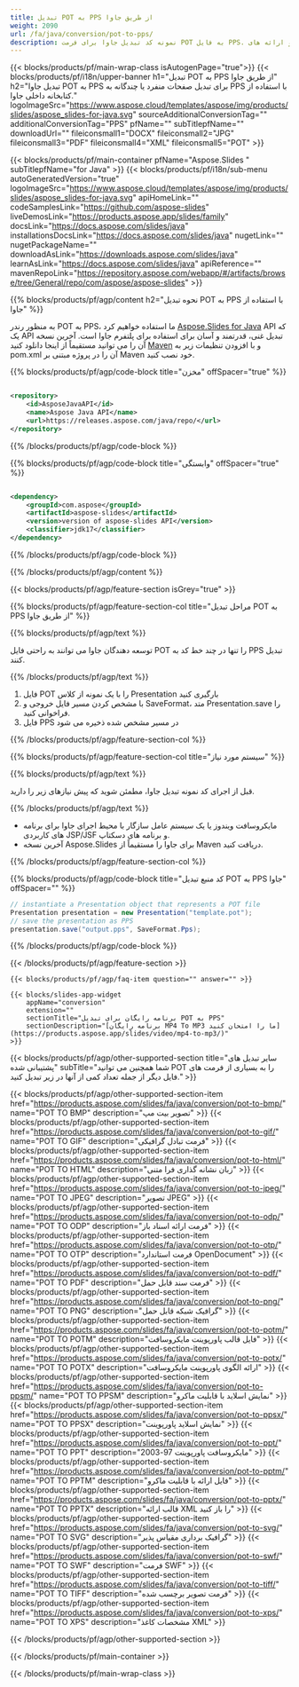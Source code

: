 ```yaml
---
title: تبدیل POT به PPS از طریق جاوا
weight: 2090
url: /fa/java/conversion/pot-to-pps/ 
description: نمونه کد تبدیل جاوا برای فرمت POT به فایل PPS. از این کد مثال برای صدور پاورپوینت و ارائه های OpenOffice به PPS در هر برنامه مبتنی بر وب یا دسکتاپ جاوا استفاده کنید.
---
```


{{< blocks/products/pf/main-wrap-class isAutogenPage="true">}}
{{< blocks/products/pf/i18n/upper-banner h1="تبدیل POT به PPS از طریق جاوا" h2="تبدیل جاوا POT به PPS برای تبدیل صفحات منفرد یا چندگانه به PPS با استفاده از کتابخانه داخلی جاوا." logoImageSrc="https://www.aspose.cloud/templates/aspose/img/products/slides/aspose_slides-for-java.svg" sourceAdditionalConversionTag="" additionalConversionTag="PPS" pfName="" subTitlepfName="" downloadUrl="" fileiconsmall1="DOCX" fileiconsmall2="JPG" fileiconsmall3="PDF" fileiconsmall4="XML" fileiconsmall5="POT" >}}

{{< blocks/products/pf/main-container pfName="Aspose.Slides " subTitlepfName="for Java" >}}
{{< blocks/products/pf/i18n/sub-menu autoGeneratedVersion="true" logoImageSrc="https://www.aspose.cloud/templates/aspose/img/products/slides/aspose_slides-for-java.svg" apiHomeLink="" codeSamplesLink="https://github.com/aspose-slides" liveDemosLink="https://products.aspose.app/slides/family" docsLink="https://docs.aspose.com/slides/java" installationsDocsLink="https://docs.aspose.com/slides/java" nugetLink="" nugetPackageName="" downloadAsLink="https://downloads.aspose.com/slides/java" learnAsLink="https://docs.aspose.com/slides/java" apiReference="" mavenRepoLink="https://repository.aspose.com/webapp/#/artifacts/browse/tree/General/repo/com/aspose/aspose-slides" >}}

{{% blocks/products/pf/agp/content h2="نحوه تبدیل POT به PPS با استفاده از جاوا" %}}

 به منظور رندر POT به PPS، ما استفاده خواهیم کرد
 [Aspose.Slides for Java](https://products.aspose.com/slides/fa/java)
 API که یک API تبدیل غنی، قدرتمند و آسان برای استفاده برای پلتفرم جاوا است. آخرین نسخه آن را می توانید مستقیماً از اینجا دانلود کنید
 [Maven](https://repository.aspose.com/webapp/#/artifacts/browse/tree/General/repo/com/aspose/aspose-slides)
 و با افزودن تنظیمات زیر به pom.xml آن را در پروژه مبتنی بر Maven خود نصب کنید.

{{% blocks/products/pf/agp/code-block title="مخزن" offSpacer="true" %}}

```xml

<repository>
    <id>AsposeJavaAPI</id>
    <name>Aspose Java API</name>
    <url>https://releases.aspose.com/java/repo/</url>
</repository>

```

{{% /blocks/products/pf/agp/code-block %}}

{{% blocks/products/pf/agp/code-block title="وابستگی" offSpacer="true" %}}

```xml

<dependency>
    <groupId>com.aspose</groupId>
    <artifactId>aspose-slides</artifactId>
    <version>version of aspose-slides API</version>
    <classifier>jdk17</classifier>
</dependency>
```

{{% /blocks/products/pf/agp/code-block %}}

{{% /blocks/products/pf/agp/content %}}

{{< blocks/products/pf/agp/feature-section isGrey="true" >}}

{{% blocks/products/pf/agp/feature-section-col title="مراحل تبدیل POT به PPS از طریق جاوا" %}}

{{% blocks/products/pf/agp/text %}}

 توسعه دهندگان جاوا می توانند به راحتی فایل POT را تنها در چند خط کد به PPS تبدیل کنند.

{{% /blocks/products/pf/agp/text %}}

1. فایل POT را با یک نمونه از کلاس Presentation بارگیری کنید
1. با مشخص کردن مسیر فایل خروجی و SaveFormat، متد Presentation.save را فراخوانی کنید.
1. فایل PPS در مسیر مشخص شده ذخیره می شود

{{% /blocks/products/pf/agp/feature-section-col %}}

{{% blocks/products/pf/agp/feature-section-col title="سیستم مورد نیاز" %}}

{{% blocks/products/pf/agp/text %}}

 قبل از اجرای کد نمونه تبدیل جاوا، مطمئن شوید که پیش نیازهای زیر را دارید.

{{% /blocks/products/pf/agp/text %}}

- مایکروسافت ویندوز یا یک سیستم عامل سازگار با محیط اجرای جاوا برای برنامه های کاربردی JSP/JSF و برنامه های دسکتاپ.
- آخرین نسخه Aspose.Slides برای جاوا را مستقیماً از Maven دریافت کنید.

{{% /blocks/products/pf/agp/feature-section-col %}}

{{% blocks/products/pf/agp/code-block title="کد منبع تبدیل POT به PPS جاوا" offSpacer="" %}}

```cs
// instantiate a Presentation object that represents a POT file
Presentation presentation = new Presentation("template.pot");
// save the presentation as PPS
presentation.save("output.pps", SaveFormat.Pps);   

```

{{% /blocks/products/pf/agp/code-block %}}

{{< /blocks/products/pf/agp/feature-section >}}

    {{< blocks/products/pf/agp/faq-item question="" answer="" >}}
 

<!-- aboutfile Starts -->

<!-- aboutfile Ends -->

    {{< blocks/slides-app-widget 
        appName="conversion"
        extension=""
        sectionTitle="برنامه رایگان برای تبدیل POT به PPS" 
        sectionDescription="[برنامه رایگان MP4 To MP3 ما را امتحان کنید](https://products.aspose.app/slides/video/mp4-to-mp3/)" 
    >}}
    
{{< blocks/products/pf/agp/other-supported-section title="سایر تبدیل های پشتیبانی شده" subTitle="شما همچنین می توانید POT را به بسیاری از فرمت های فایل دیگر از جمله تعداد کمی از آنها در زیر تبدیل کنید." >}}

{{< blocks/products/pf/agp/other-supported-section-item href="https://products.aspose.com/slides/fa/java/conversion/pot-to-bmp/" name="POT TO BMP" description="تصویر بیت مپ" >}}
{{< blocks/products/pf/agp/other-supported-section-item href="https://products.aspose.com/slides/fa/java/conversion/pot-to-gif/" name="POT TO GIF" description="فرمت تبادل گرافیکی" >}}
{{< blocks/products/pf/agp/other-supported-section-item href="https://products.aspose.com/slides/fa/java/conversion/pot-to-html/" name="POT TO HTML" description="زبان نشانه گذاری فرا متنی" >}}
{{< blocks/products/pf/agp/other-supported-section-item href="https://products.aspose.com/slides/fa/java/conversion/pot-to-jpeg/" name="POT TO JPEG" description="تصویر JPEG" >}}
{{< blocks/products/pf/agp/other-supported-section-item href="https://products.aspose.com/slides/fa/java/conversion/pot-to-odp/" name="POT TO ODP" description="فرمت ارائه اسناد باز" >}}
{{< blocks/products/pf/agp/other-supported-section-item href="https://products.aspose.com/slides/fa/java/conversion/pot-to-otp/" name="POT TO OTP" description="فرمت استاندارد OpenDocument" >}}
{{< blocks/products/pf/agp/other-supported-section-item href="https://products.aspose.com/slides/fa/java/conversion/pot-to-pdf/" name="POT TO PDF" description="فرمت سند قابل حمل" >}}
{{< blocks/products/pf/agp/other-supported-section-item href="https://products.aspose.com/slides/fa/java/conversion/pot-to-png/" name="POT TO PNG" description="گرافیک شبکه قابل حمل" >}}
{{< blocks/products/pf/agp/other-supported-section-item href="https://products.aspose.com/slides/fa/java/conversion/pot-to-potm/" name="POT TO POTM" description="فایل قالب پاورپوینت مایکروسافت" >}}
{{< blocks/products/pf/agp/other-supported-section-item href="https://products.aspose.com/slides/fa/java/conversion/pot-to-potx/" name="POT TO POTX" description="ارائه الگوی پاورپوینت مایکروسافت" >}}
{{< blocks/products/pf/agp/other-supported-section-item href="https://products.aspose.com/slides/fa/java/conversion/pot-to-ppsm/" name="POT TO PPSM" description="نمایش اسلاید با قابلیت ماکرو" >}}
{{< blocks/products/pf/agp/other-supported-section-item href="https://products.aspose.com/slides/fa/java/conversion/pot-to-ppsx/" name="POT TO PPSX" description="نمایش اسلاید پاورپوینت" >}}
{{< blocks/products/pf/agp/other-supported-section-item href="https://products.aspose.com/slides/fa/java/conversion/pot-to-ppt/" name="POT TO PPT" description="مایکروسافت پاورپوینت 97-2003" >}}
{{< blocks/products/pf/agp/other-supported-section-item href="https://products.aspose.com/slides/fa/java/conversion/pot-to-pptm/" name="POT TO PPTM" description="فایل ارائه با قابلیت ماکرو" >}}
{{< blocks/products/pf/agp/other-supported-section-item href="https://products.aspose.com/slides/fa/java/conversion/pot-to-pptx/" name="POT TO PPTX" description="قالب ارائه XML را باز کنید" >}}
{{< blocks/products/pf/agp/other-supported-section-item href="https://products.aspose.com/slides/fa/java/conversion/pot-to-svg/" name="POT TO SVG" description="گرافیک برداری مقیاس پذیر" >}}
{{< blocks/products/pf/agp/other-supported-section-item href="https://products.aspose.com/slides/fa/java/conversion/pot-to-swf/" name="POT TO SWF" description="فرمت SWF" >}}
{{< blocks/products/pf/agp/other-supported-section-item href="https://products.aspose.com/slides/fa/java/conversion/pot-to-tiff/" name="POT TO TIFF" description="فرمت تصویر برچسب شده" >}}
{{< blocks/products/pf/agp/other-supported-section-item href="https://products.aspose.com/slides/fa/java/conversion/pot-to-xps/" name="POT TO XPS" description="مشخصات کاغذ XML" >}}

{{< /blocks/products/pf/agp/other-supported-section >}}

{{< /blocks/products/pf/main-container >}}
    
{{< /blocks/products/pf/main-wrap-class >}}